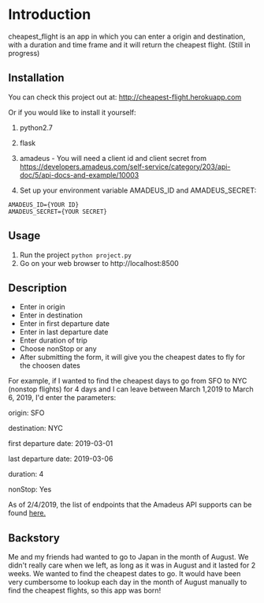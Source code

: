 # Introduction
cheapest_flight is an app in which you can enter a origin and destination, with a duration and time frame and it will return the cheapest flight. (Still in progress)

## Installation
You can check this project out at: http://cheapest-flight.herokuapp.com

Or if you would like to install it yourself:
1. python2.7

2. flask

3. amadeus - You will need a client id and client secret from https://developers.amadeus.com/self-service/category/203/api-doc/5/api-docs-and-example/10003

4. Set up your environment variable AMADEUS_ID and AMADEUS_SECRET:
```
AMADEUS_ID={YOUR ID}
AMADEUS_SECRET={YOUR SECRET}
```
## Usage
1. Run the project
```python project.py```
2. Go on your web browser to http://localhost:8500

## Description
* Enter in origin
* Enter in destination
* Enter in first departure date
* Enter in last departure date
* Enter duration of trip
* Choose nonStop or any
* After submitting the form, it will give you the cheapest dates to fly for the choosen dates

For example, if I wanted to find the cheapest days to go from SFO to NYC (nonstop flights) for 4 days and I can leave between March 1,2019 to March 6, 2019, I'd enter the parameters:

origin: SFO

destination: NYC

first departure date: 2019-03-01

last departure date: 2019-03-06

duration: 4

nonStop: Yes


As of 2/4/2019, the list of endpoints that the Amadeus API supports can be found [here.](https://github.com/amadeus4dev/hackathon-starter/blob/master/datasets/flightsearch.md)


## Backstory
Me and my friends had wanted to go to Japan in the month of August. We didn't really care when we left, as long as it was in August and it lasted for 2 weeks. We wanted to find the cheapest dates to go. It would have been very cumbersome to lookup each day in the month of August manually to find the cheapest flights, so this app was born!
